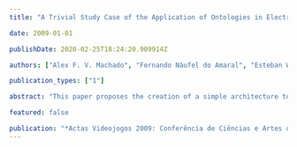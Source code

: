 ```yaml
---
title: "A Trivial Study Case of the Application of Ontologies in Electronic Games"

date: 2009-01-01

publishDate: 2020-02-25T18:24:20.909914Z

authors: ["Alex F. V. Machado", "Fernando Náufel do Amaral", "Esteban W. Clua"]

publication_types: ["1"]

abstract: "This paper proposes the creation of a simple architecture to separate programming tasks from resource allocation tasks. It demonstrates the integration of a knowledge base modeled in DL (Description Logic) with the XNA Game Engine, using the OwlDotNetApi library. The main goal is to demonstrate a trivial use case of ontologies in the domain of games. We have implemented a 2D adventure game using this technique, which we then compare with classical methods of development."

featured: false

publication: "*Actas Videojogos 2009: Conferência de Ciências e Artes dos Videojogos, 26 e 27 Novembro*"
---
```


